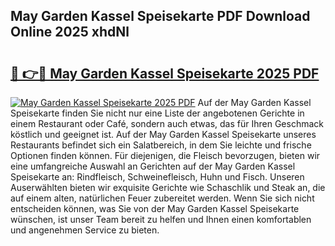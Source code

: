 ## May Garden Kassel Speisekarte PDF Download Online 2025 xhdNl

# <h2><a href="http://gc7itq.nevu.top/?p=May+Garden+Kassel+Speisekarte">🔗 👉🔴 May Garden Kassel Speisekarte 2025 PDF</a></h2>

[![May Garden Kassel Speisekarte 2025 PDF](https://i.imgur.com/dBaPXMq.png)](http://gc7itq.nevu.top/?p=May+Garden+Kassel+Speisekarte)
Auf der May Garden Kassel Speisekarte finden Sie nicht nur eine Liste der angebotenen Gerichte in einem Restaurant oder Café, sondern auch etwas, das für Ihren Geschmack köstlich und geeignet ist. Auf der May Garden Kassel Speisekarte unseres Restaurants befindet sich ein Salatbereich, in dem Sie leichte und frische Optionen finden können. Für diejenigen, die Fleisch bevorzugen, bieten wir eine umfangreiche Auswahl an Gerichten auf der May Garden Kassel Speisekarte an: Rindfleisch, Schweinefleisch, Huhn und Fisch. Unseren Auserwählten bieten wir exquisite Gerichte wie Schaschlik und Steak an, die auf einem alten, natürlichen Feuer zubereitet werden. Wenn Sie sich nicht entscheiden können, was Sie von der May Garden Kassel Speisekarte wünschen, ist unser Team bereit zu helfen und Ihnen einen komfortablen und angenehmen Service zu bieten.
